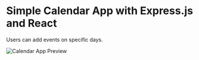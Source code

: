 # Simple Calendar App with Express.js and React

Users can add events on specific days.

![Calendar App Preview](https://github.com/Sumir123/calendar/assets/71181873/0ad4b99d-727c-4dca-aeb6-9cc7b2fbd8bc)
